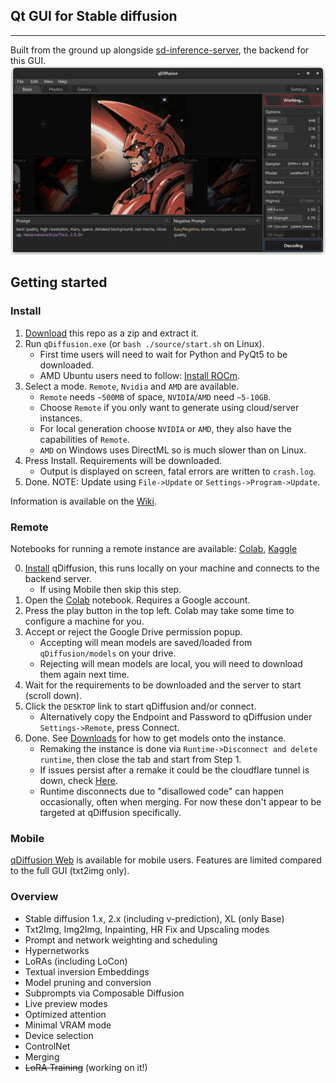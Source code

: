 ## Qt GUI for Stable diffusion
--------
Built from the ground up alongside [sd-inference-server](https://github.com/arenasys/sd-inference-server), the backend for this GUI.
![example](https://github.com/arenasys/qDiffusion/raw/master/source/screenshot.png)
## Getting started
### Install
1. [Download](https://github.com/arenasys/qDiffusion/archive/refs/heads/master.zip) this repo as a zip and extract it.
2. Run `qDiffusion.exe` (or `bash ./source/start.sh` on Linux).
	- First time users will need to wait for Python and PyQt5 to be downloaded.
	- AMD Ubuntu users need to follow: [Install ROCm](https://github.com/arenasys/qDiffusion/wiki/Install#ubuntu-22).
3. Select a mode. `Remote`, `Nvidia` and `AMD` are available.
	- `Remote` needs `~500MB` of space, `NVIDIA`/`AMD` need `~5-10GB`.
	- Choose `Remote` if you only want to generate using cloud/server instances.
	- For local generation choose `NVIDIA` or `AMD`, they also have the capabilities of `Remote`.
	- `AMD` on Windows uses DirectML so is much slower than on Linux.
4. Press Install. Requirements will be downloaded.
	- Output is displayed on screen, fatal errors are written to `crash.log`.
5. Done. NOTE: Update using `File->Update` or `Settings->Program->Update`.

Information is available on the [Wiki](https://github.com/arenasys/qDiffusion/wiki/Guide).

### Remote
Notebooks for running a remote instance are available: [Colab](https://colab.research.google.com/github/arenasys/qDiffusion/blob/master/remote_colab.ipynb), [Kaggle](https://www.kaggle.com/code/arenasys/qdiffusion)

0. [Install](#install) qDiffusion, this runs locally on your machine and connects to the backend server.
	- If using Mobile then skip this step.
1. Open the [Colab](https://colab.research.google.com/github/arenasys/qDiffusion/blob/master/remote_colab.ipynb) notebook. Requires a Google account.
2. Press the play button in the top left. Colab may take some time to configure a machine for you.
3. Accept or reject the Google Drive permission popup.
	- Accepting will mean models are saved/loaded from `qDiffusion/models` on your drive.
	- Rejecting will mean models are local, you will need to download them again next time.
4. Wait for the requirements to be downloaded and the server to start (scroll down).
5. Click the `DESKTOP` link to start qDiffusion and/or connect.
   	- Alternatively copy the Endpoint and Password to qDiffusion under `Settings->Remote`, press Connect.
6. Done. See [Downloads](https://github.com/arenasys/qDiffusion/wiki/Guide#downloading) for how to get models onto the instance.
	- Remaking the instance is done via `Runtime->Disconnect and delete runtime`, then close the tab and start from Step 1.
	- If issues persist after a remake it could be the cloudflare tunnel is down, check [Here](https://www.cloudflarestatus.com/).
	- Runtime disconnects due to "disallowed code" can happen occasionally, often when merging. For now these don't appear to be targeted at qDiffusion specifically.

### Mobile
[qDiffusion Web](https://github.com/arenasys/arenasys.github.io) is available for mobile users. Features are limited compared to the full GUI (txt2img only).

### Overview
- Stable diffusion 1.x, 2.x (including v-prediction), XL (only Base)
- Txt2Img, Img2Img, Inpainting, HR Fix and Upscaling modes
- Prompt and network weighting and scheduling
- Hypernetworks
- LoRAs (including LoCon)
- Textual inversion Embeddings
- Model pruning and conversion
- Subprompts via Composable Diffusion
- Live preview modes
- Optimized attention
- Minimal VRAM mode
- Device selection
- ControlNet
- Merging
- ~~LoRA Training~~ (working on it!)